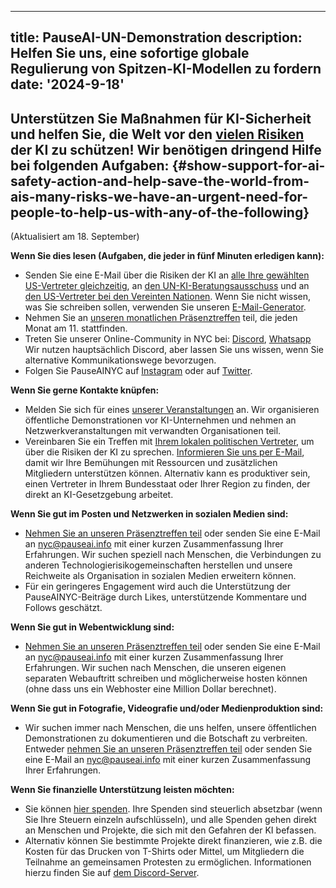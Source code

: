 

---
title: PauseAI-UN-Demonstration
description: Helfen Sie uns, eine sofortige globale Regulierung von Spitzen-KI-Modellen zu fordern
date: '2024-9-18'
---
## Unterstützen Sie Maßnahmen für KI-Sicherheit und helfen Sie, die Welt vor den [vielen Risiken](https://airisk.mit.edu/) der KI zu schützen! Wir benötigen dringend Hilfe bei folgenden Aufgaben: {#show-support-for-ai-safety-action-and-help-save-the-world-from-ais-many-risks-we-have-an-urgent-need-for-people-to-help-us-with-any-of-the-following}

(Aktualisiert am 18. September)

**Wenn Sie dies lesen (Aufgaben, die jeder in fünf Minuten erledigen kann):**
- Senden Sie eine E-Mail über die Risiken der KI an [alle Ihre gewählten US-Vertreter gleichzeitig](https://democracy.io/), an [den UN-KI-Beratungsausschuss](mailto:aiadvisorybody@un.org) und an [den US-Vertreter bei den Vereinten Nationen](https://usun.usmission.gov/mission/contact-us/). Wenn Sie nicht wissen, was Sie schreiben sollen, verwenden Sie unseren [E-Mail-Generator](https://pauseai.info/email-builder).
- Nehmen Sie an [unseren monatlichen Präsenztreffen](https://www.eventbrite.com/e/pauseai-monthly-action-meeting-tickets-914711244957) teil, die jeden Monat am 11. stattfinden.
- Treten Sie unserer Online-Community in NYC bei: [Discord](https://discord.com/channels/1100491867675709580/1223374237016784928), [Whatsapp](https://chat.whatsapp.com/KAQMwz2nQeWIkTLxwKxHg1) Wir nutzen hauptsächlich Discord, aber lassen Sie uns wissen, wenn Sie alternative Kommunikationswege bevorzugen.
- Folgen Sie PauseAINYC auf [Instagram](https://www.instagram.com/pauseainyc/) oder auf [Twitter](https://x.com/PauseAINYC).

**Wenn Sie gerne Kontakte knüpfen:**
- Melden Sie sich für eines [unserer Veranstaltungen](https://www.eventbrite.com/o/pause-ai-nyc-83065324363) an. Wir organisieren öffentliche Demonstrationen vor KI-Unternehmen und nehmen an Netzwerkveranstaltungen mit verwandten Organisationen teil.
- Vereinbaren Sie ein Treffen mit [Ihrem lokalen politischen Vertreter](https://www.usa.gov/elected-officials), um über die Risiken der KI zu sprechen. [Informieren Sie uns per E-Mail](mailto:nyc@pauseai.info), damit wir Ihre Bemühungen mit Ressourcen und zusätzlichen Mitgliedern unterstützen können. Alternativ kann es produktiver sein, einen Vertreter in Ihrem Bundesstaat oder Ihrer Region zu finden, der direkt an KI-Gesetzgebung arbeitet.

**Wenn Sie gut im Posten und Netzwerken in sozialen Medien sind:**
- [Nehmen Sie an unseren Präsenztreffen teil](https://www.eventbrite.com/e/pauseai-monthly-action-meeting-tickets-914711244957) oder senden Sie eine E-Mail an [nyc@pauseai.info](mailto:nyc@pauseai.info) mit einer kurzen Zusammenfassung Ihrer Erfahrungen. Wir suchen speziell nach Menschen, die Verbindungen zu anderen Technologierisikogemeinschaften herstellen und unsere Reichweite als Organisation in sozialen Medien erweitern können.
- Für ein geringeres Engagement wird auch die Unterstützung der PauseAINYC-Beiträge durch Likes, unterstützende Kommentare und Follows geschätzt.

**Wenn Sie gut in Webentwicklung sind:**
- [Nehmen Sie an unseren Präsenztreffen teil](https://www.eventbrite.com/e/pauseai-monthly-action-meeting-tickets-914711244957) oder senden Sie eine E-Mail an [nyc@pauseai.info](mailto:nyc@pauseai.info) mit einer kurzen Zusammenfassung Ihrer Erfahrungen. Wir suchen nach Menschen, die unseren eigenen separaten Webauftritt schreiben und möglicherweise hosten können (ohne dass uns ein Webhoster eine Million Dollar berechnet).

**Wenn Sie gut in Fotografie, Videografie und/oder Medienproduktion sind:**
- Wir suchen immer nach Menschen, die uns helfen, unsere öffentlichen Demonstrationen zu dokumentieren und die Botschaft zu verbreiten. Entweder [nehmen Sie an unseren Präsenztreffen teil](https://www.eventbrite.com/e/pauseai-monthly-action-meeting-tickets-914711244957) oder senden Sie eine E-Mail an [nyc@pauseai.info](mailto:nyc@pauseai.info) mit einer kurzen Zusammenfassung Ihrer Erfahrungen.

**Wenn Sie finanzielle Unterstützung leisten möchten:**
- Sie können [hier spenden](https://pauseai.info/donate). Ihre Spenden sind steuerlich absetzbar (wenn Sie Ihre Steuern einzeln aufschlüsseln), und alle Spenden gehen direkt an Menschen und Projekte, die sich mit den Gefahren der KI befassen.
- Alternativ können Sie bestimmte Projekte direkt finanzieren, wie z.B. die Kosten für das Drucken von T-Shirts oder Mittel, um Mitgliedern die Teilnahme an gemeinsamen Protesten zu ermöglichen. Informationen hierzu finden Sie auf [dem Discord-Server](https://discord.com/channels/1100491867675709580/1223374237016784928).